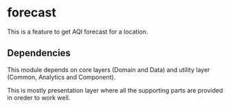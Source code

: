 # forecast

This is a feature to get AQI forecast for a location.

## Dependencies
This module depends on core layers (Domain and Data) and utility layer (Common, Analytics and Component).

This is mostly presentation layer where all the supporting parts are provided in oreder to work well.


